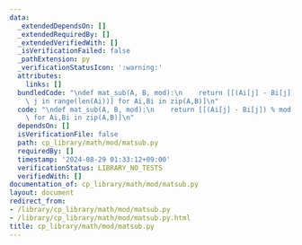 ```yaml
---
data:
  _extendedDependsOn: []
  _extendedRequiredBy: []
  _extendedVerifiedWith: []
  _isVerificationFailed: false
  _pathExtension: py
  _verificationStatusIcon: ':warning:'
  attributes:
    links: []
  bundledCode: "\ndef mat_sub(A, B, mod):\n    return [[(Ai[j] - Bi[j]) % mod for\
    \ j in range(len(Ai))] for Ai,Bi in zip(A,B)]\n"
  code: "\ndef mat_sub(A, B, mod):\n    return [[(Ai[j] - Bi[j]) % mod for j in range(len(Ai))]\
    \ for Ai,Bi in zip(A,B)]\n"
  dependsOn: []
  isVerificationFile: false
  path: cp_library/math/mod/matsub.py
  requiredBy: []
  timestamp: '2024-08-29 01:33:12+09:00'
  verificationStatus: LIBRARY_NO_TESTS
  verifiedWith: []
documentation_of: cp_library/math/mod/matsub.py
layout: document
redirect_from:
- /library/cp_library/math/mod/matsub.py
- /library/cp_library/math/mod/matsub.py.html
title: cp_library/math/mod/matsub.py
---
```

